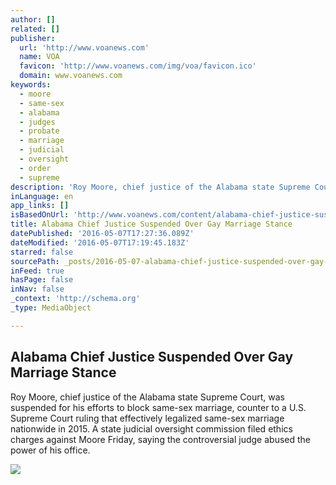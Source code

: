 ```yaml
---
author: []
related: []
publisher:
  url: 'http://www.voanews.com'
  name: VOA
  favicon: 'http://www.voanews.com/img/voa/favicon.ico'
  domain: www.voanews.com
keywords:
  - moore
  - same-sex
  - alabama
  - judges
  - probate
  - marriage
  - judicial
  - oversight
  - order
  - supreme
description: 'Roy Moore, chief justice of the Alabama state Supreme Court, was suspended for his efforts to block same-sex marriage, counter to a U.S. Supreme Court ruling that effectively legalized same-sex marriage nationwide in 2015. A state judicial oversight commission filed ethics charges against Moore Friday, saying the controversial judge abused the power of his office.'
inLanguage: en
app_links: []
isBasedOnUrl: 'http://www.voanews.com/content/alabama-chief-justice-suspended-over-gay-marriage-stance/3319596.html'
title: Alabama Chief Justice Suspended Over Gay Marriage Stance
datePublished: '2016-05-07T17:27:36.089Z'
dateModified: '2016-05-07T17:19:45.183Z'
starred: false
sourcePath: _posts/2016-05-07-alabama-chief-justice-suspended-over-gay-marriage-stance.md
inFeed: true
hasPage: false
inNav: false
_context: 'http://schema.org'
_type: MediaObject

---
```

<article style=""><h1>Alabama Chief Justice Suspended Over Gay Marriage Stance</h1><p>Roy Moore, chief justice of the Alabama state Supreme Court, was suspended for his efforts to block same-sex marriage, counter to a U.S. Supreme Court ruling that effectively legalized same-sex marriage nationwide in 2015. A state judicial oversight commission filed ethics charges against Moore Friday, saying the controversial judge abused the power of his office.</p><img src="http://gdb.voanews.com/9D96E13D-DC37-4D2C-BD85-19C232C337A7_cx0_cy2_cw0_mw1024_mh1024_s.jpg" /></article>